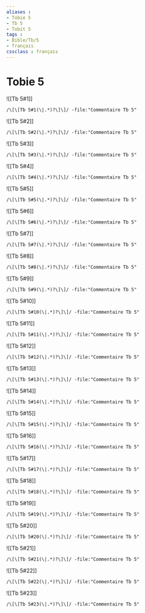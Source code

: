 ```yaml
---
aliases : 
- Tobie 5
- Tb 5
- Tobit 5
tags : 
- Bible/Tb/5
- français
cssclass : français
---
```


# Tobie 5

![[Tb 5#1]]

```query
/\[\[Tb 5#1(\|.*)?\]\]/ -file:"Commentaire Tb 5"
```

![[Tb 5#2]]

```query
/\[\[Tb 5#2(\|.*)?\]\]/ -file:"Commentaire Tb 5"
```

![[Tb 5#3]]

```query
/\[\[Tb 5#3(\|.*)?\]\]/ -file:"Commentaire Tb 5"
```

![[Tb 5#4]]

```query
/\[\[Tb 5#4(\|.*)?\]\]/ -file:"Commentaire Tb 5"
```

![[Tb 5#5]]

```query
/\[\[Tb 5#5(\|.*)?\]\]/ -file:"Commentaire Tb 5"
```

![[Tb 5#6]]

```query
/\[\[Tb 5#6(\|.*)?\]\]/ -file:"Commentaire Tb 5"
```

![[Tb 5#7]]

```query
/\[\[Tb 5#7(\|.*)?\]\]/ -file:"Commentaire Tb 5"
```

![[Tb 5#8]]

```query
/\[\[Tb 5#8(\|.*)?\]\]/ -file:"Commentaire Tb 5"
```

![[Tb 5#9]]

```query
/\[\[Tb 5#9(\|.*)?\]\]/ -file:"Commentaire Tb 5"
```

![[Tb 5#10]]

```query
/\[\[Tb 5#10(\|.*)?\]\]/ -file:"Commentaire Tb 5"
```

![[Tb 5#11]]

```query
/\[\[Tb 5#11(\|.*)?\]\]/ -file:"Commentaire Tb 5"
```

![[Tb 5#12]]

```query
/\[\[Tb 5#12(\|.*)?\]\]/ -file:"Commentaire Tb 5"
```

![[Tb 5#13]]

```query
/\[\[Tb 5#13(\|.*)?\]\]/ -file:"Commentaire Tb 5"
```

![[Tb 5#14]]

```query
/\[\[Tb 5#14(\|.*)?\]\]/ -file:"Commentaire Tb 5"
```

![[Tb 5#15]]

```query
/\[\[Tb 5#15(\|.*)?\]\]/ -file:"Commentaire Tb 5"
```

![[Tb 5#16]]

```query
/\[\[Tb 5#16(\|.*)?\]\]/ -file:"Commentaire Tb 5"
```

![[Tb 5#17]]

```query
/\[\[Tb 5#17(\|.*)?\]\]/ -file:"Commentaire Tb 5"
```

![[Tb 5#18]]

```query
/\[\[Tb 5#18(\|.*)?\]\]/ -file:"Commentaire Tb 5"
```

![[Tb 5#19]]

```query
/\[\[Tb 5#19(\|.*)?\]\]/ -file:"Commentaire Tb 5"
```

![[Tb 5#20]]

```query
/\[\[Tb 5#20(\|.*)?\]\]/ -file:"Commentaire Tb 5"
```

![[Tb 5#21]]

```query
/\[\[Tb 5#21(\|.*)?\]\]/ -file:"Commentaire Tb 5"
```

![[Tb 5#22]]

```query
/\[\[Tb 5#22(\|.*)?\]\]/ -file:"Commentaire Tb 5"
```

![[Tb 5#23]]

```query
/\[\[Tb 5#23(\|.*)?\]\]/ -file:"Commentaire Tb 5"
```

